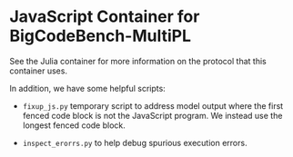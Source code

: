 # JavaScript Container for BigCodeBench-MultiPL

See the Julia container for more information on the protocol that this container
uses.

In addition, we have some helpful scripts:

- `fixup_js.py` temporary script to address model output where the first
  fenced code block is not the JavaScript program. We instead use the longest
  fenced code block.

- `inspect_erorrs.py` to help debug spurious execution errors.
